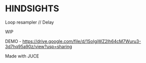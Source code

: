 # HINDSIGHTS

Loop resampler // Delay

WIP

DEMO - https://drive.google.com/file/d/1SoIgjWZ2Ih64cM7Wuru3-3d7hq95a90z/view?usp=sharing


Made with JUCE
